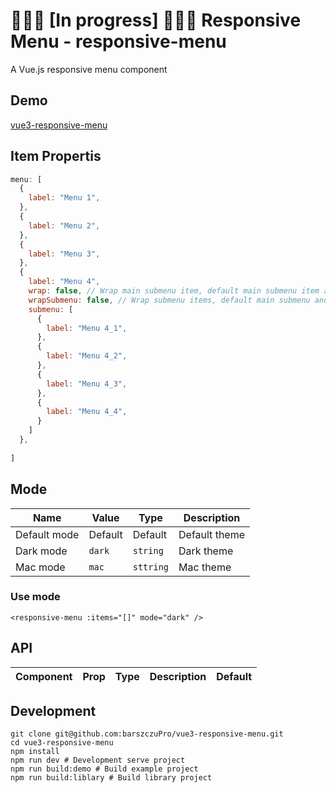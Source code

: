 # 👷🏻‍♂️ [In progress] 👷🏻‍♂️  Responsive Menu - responsive-menu 

A Vue.js responsive menu component

## Demo

[vue3-responsive-menu](https://barszczupro.github.io/vue3-responsive-menu/)

## Item Propertis

```js
menu: [
  {
    label: "Menu 1",
  },
  {
    label: "Menu 2",
  }, 
  {
    label: "Menu 3",
  },
  {
    label: "Menu 4",
    wrap: false, // Wrap main submenu item, default main submenu item and submenu items is not wrap
    wrapSubmenu: false, // Wrap submenu items, default main submenu and submenu items is not wrap
    submenu: [
      {
        label: "Menu 4_1",
      },
      {
        label: "Menu 4_2",
      },
      {
        label: "Menu 4_3",
      },
      {
        label: "Menu 4_4",
      }
    ]
  },
  
]
```

## Mode

| Name        | Value   | Type                | Description   |
|-------------|---------|---------------------|---------------|
| Default mode | Default | Default             | Default theme |
| Dark mode   | `dark`  | `string`            | Dark theme    |
| Mac mode    | `mac`    | `sttring` | Mac theme   |

### Use mode

```vue
<responsive-menu :items="[]" mode="dark" />
```

## API

<table>
    <thead>
        <tr>
            <th>Component</th>
            <th>Prop</th>
            <th>Type</th>
            <th>Description</th>
            <th>Default</th>
        </tr>
    </thead>
    <tbody>
    </tbody>
</table>

## Development

```shell
git clone git@github.com:barszczuPro/vue3-responsive-menu.git
cd vue3-responsive-menu
npm install
npm run dev # Development serve project
npm run build:demo # Build example project
npm run build:liblary # Build library project
```
